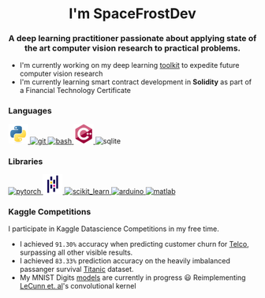 <h1 align="center">I'm SpaceFrostDev</h1>
<h3 align="center">A deep learning practitioner passionate about applying state of the art computer vision research to practical problems.</h3>

- I'm currently working on my deep learning [toolkit](https://github.com/SpaceFrostDev/vysion) to expedite future computer vision research
- I'm currently learning smart contract development in **Solidity** as part of a Financial Technology Certificate

<h3 align="left">Languages</h3>
<p align="left"> <a href="https://www.python.org" target="_blank" rel="noreferrer"> <img src="https://raw.githubusercontent.com/devicons/devicon/master/icons/python/python-original.svg" alt="python" width="40" height="40"/> </a> <a href="https://git-scm.com/" target="_blank" rel="noreferrer"> <img src="https://www.vectorlogo.zone/logos/git-scm/git-scm-icon.svg" alt="git" width="40" height="40"/> </a> <a href="https://www.gnu.org/software/bash/" target="_blank" rel="noreferrer"> <img src="https://www.vectorlogo.zone/logos/gnu_bash/gnu_bash-icon.svg" alt="bash" width="40" height="40"/> </a> <a href="https://www.w3schools.com/cpp/" target="_blank" rel="noreferrer"> <img src="https://raw.githubusercontent.com/devicons/devicon/master/icons/cplusplus/cplusplus-original.svg" alt="cplusplus" width="40" height="40"/> </a> <img src="https://www.vectorlogo.zone/logos/sqlite/sqlite-icon.svg" alt="sqlite" width="40" height="40"/> </a> </p>

<h3 align="left">Libraries</h3>
<p align="left"> <a href="https://pytorch.org/" target="_blank" rel="noreferrer"> <img src="https://www.vectorlogo.zone/logos/pytorch/pytorch-icon.svg" alt="pytorch" width="40" height="40"/> </a> <a href="https://pandas.pydata.org/" target="_blank" rel="noreferrer"> <img src="https://raw.githubusercontent.com/devicons/devicon/2ae2a900d2f041da66e950e4d48052658d850630/icons/pandas/pandas-original.svg" alt="pandas" width="40" height="40"/> </a> <a href="https://scikit-learn.org/" target="_blank" rel="noreferrer"> <img src="https://upload.wikimedia.org/wikipedia/commons/0/05/Scikit_learn_logo_small.svg" alt="scikit_learn" width="40" height="40"/> </a> <a href="https://www.arduino.cc/" target="_blank" rel="noreferrer"> <img src="https://cdn.worldvectorlogo.com/logos/arduino-1.svg" alt="arduino" width="40" height="40"/> </a> <a href="https://www.mathworks.com/" target="_blank" rel="noreferrer"> <img src="https://upload.wikimedia.org/wikipedia/commons/2/21/Matlab_Logo.png" alt="matlab" width="40" height="40"/> </a> </p>

<h3 align="left">Kaggle Competitions</h3>

I participate in Kaggle Datascience Competitions in my free time.
- I achieved `91.30%` accuracy when predicting customer churn for [Telco](https://github.com/SpaceFrostDev/telco_kaggle), surpassing all other visible results.
- I achieved `83.33%` prediction accuracy on the heavily imbalanced passanger survival [Titanic](https://github.com/SpaceFrostDev/titanic_kaggle) dataset. 
- My MNIST Digits [models](https://github.com/SpaceFrostDev/mnist-digits) are currently in progress :smiley: Reimplementing [LeCunn et. al](http://yann.lecun.com/exdb/publis/pdf/lecun-99.pdf)'s convolutional kernel